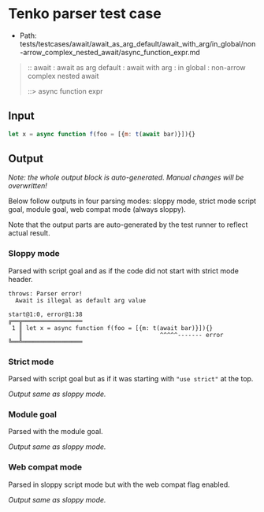 # Tenko parser test case

- Path: tests/testcases/await/await_as_arg_default/await_with_arg/in_global/non-arrow_complex_nested_await/async_function_expr.md

> :: await : await as arg default : await with arg : in global : non-arrow complex nested await
>
> ::> async function expr

## Input

`````js
let x = async function f(foo = [{m: t(await bar)}]){}
`````

## Output

_Note: the whole output block is auto-generated. Manual changes will be overwritten!_

Below follow outputs in four parsing modes: sloppy mode, strict mode script goal, module goal, web compat mode (always sloppy).

Note that the output parts are auto-generated by the test runner to reflect actual result.

### Sloppy mode

Parsed with script goal and as if the code did not start with strict mode header.

`````
throws: Parser error!
  Await is illegal as default arg value

start@1:0, error@1:38
╔══╦═════════════════
 1 ║ let x = async function f(foo = [{m: t(await bar)}]){}
   ║                                       ^^^^^------- error
╚══╩═════════════════

`````

### Strict mode

Parsed with script goal but as if it was starting with `"use strict"` at the top.

_Output same as sloppy mode._

### Module goal

Parsed with the module goal.

_Output same as sloppy mode._

### Web compat mode

Parsed in sloppy script mode but with the web compat flag enabled.

_Output same as sloppy mode._
